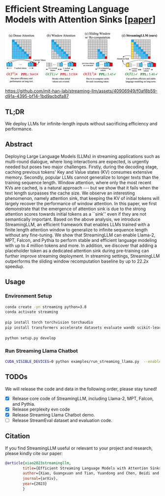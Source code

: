 # Efficient Streaming Language Models with Attention Sinks [[paper](http://arxiv.org/abs/2309.17453)]

![schemes](figures/schemes.png)


https://github.com/mit-han-lab/streaming-llm/assets/40906949/f0af8b59-d91a-4395-bf14-1bd9acbdfa87


## TL;DR
We deploy LLMs for infinite-length inputs without sacrificing efficiency and performance.

## Abstract
Deploying Large Language Models (LLMs) in streaming applications such as multi-round dialogue, where long interactions are expected, is urgently needed but poses two major challenges. Firstly, during the decoding stage, caching previous tokens' Key and Value states (KV) consumes extensive memory. Secondly, popular LLMs cannot generalize to longer texts than the training sequence length. Window attention, where only the most recent KVs are cached, is a natural approach --- but we show that it fails when the text length surpasses the cache size. We observe an interesting phenomenon, namely attention sink, that keeping the KV of initial tokens will largely recover the performance of window attention. In this paper, we first demonstrate that the emergence of attention sink is due to the strong attention scores towards initial tokens as a ``sink'' even if they are not semantically important. Based on the above analysis, we introduce StreamingLLM, an efficient framework that enables LLMs trained with a finite length attention window to generalize to infinite sequence length without any fine-tuning. We show that StreamingLLM can enable Llama-2, MPT, Falcon, and Pythia to perform stable and efficient language modeling with up to 4 million tokens and more. In addition, we discover that adding a placeholder token as a dedicated attention sink during pre-training can further improve streaming deployment. In streaming settings, StreamingLLM outperforms the sliding window recomputation baseline by up to 22.2x speedup.

## Usage

### Environment Setup

```bash
conda create -yn streaming python=3.8
conda activate streaming

pip install torch torchvision torchaudio
pip install transformers accelerate datasets evaluate wandb scikit-learn scipy

python setup.py develop
```

### Run Streaming Llama Chatbot

```bash
CUDA_VISIBLE_DEVICES=0 python examples/run_streaming_llama.py  --enable_streaming
```

## TODOs
We will release the code and data in the following order, please stay tuned!

- [x] Release core code of StreamingLLM, including Llama-2, MPT, Falcon, and Pythia.
- [x] Release perplexity evn code
- [x] Release Streaming Llama Chatbot demo.
- [ ] Release StreamEval dataset and evaluation code.

## Citation

If you find StreamingLLM useful or relevant to your project and research, please kindly cite our paper:

```bibtex
@article{xiao2023streamingllm,
        title={Efficient Streaming Language Models with Attention Sinks},
        author={Xiao, Guangxuan and Tian, Yuandong and Chen, Beidi and Han, Song and Lewis, Mike},
        journal={arXiv},
        year={2023}
        }
```
